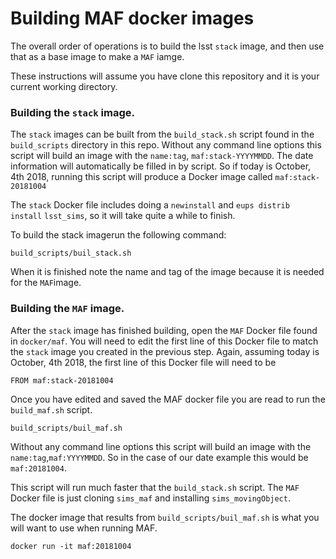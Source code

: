 # Building MAF docker images

The overall order of operations is to build the lsst `stack` image,
and then use that as a base image to make a `MAF` iamge.

These instructions will assume you have clone this repository and it
is your current working directory.

### Building the `stack` image.

The `stack` images can be built from the `build_stack.sh` script
found in the `build_scripts` directory in this repo. Without any
command line options this script will build an image with the `name:tag`,
`maf:stack-YYYYMMDD`. The date information will automatically be filled in by script.
So if today is October, 4th 2018, running this script will produce a Docker image
called `maf:stack-20181004`

The `stack` Docker file includes doing a `newinstall` and `eups distrib install`
`lsst_sims`, so it will take quite a while to finish.

To build the stack imagerun the following command:

~~~
build_scripts/buil_stack.sh
~~~

When it is finished note the name and tag of the image because it is needed
for the `MAF`image.

### Building the `MAF` image.

After the `stack` image has finished building, open the `MAF` Docker file found
in `docker/maf`. You will need to edit the first line of this Docker file to
match the `stack` image you created in the previous step. Again, assuming today
is October, 4th 2018, the first line of this Docker file will need to be

~~~
FROM maf:stack-20181004
~~~

Once you have edited and saved the MAF docker file you are read to run
the `build_maf.sh` script.

~~~
build_scripts/buil_maf.sh
~~~

Without any command line options this script will build an image with the `name:tag`,`maf:YYYYMMDD`. So in the case of our date example this would be
`maf:20181004`.

This script will run much faster that the `build_stack.sh` script. The `MAF`
Docker file is just cloning `sims_maf` and installing `sims_movingObject`.

The docker image that results from `build_scripts/buil_maf.sh` is what you
will want to use when running MAF.

~~~
docker run -it maf:20181004
~~~
